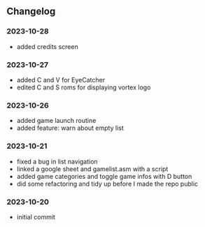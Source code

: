 ## Changelog 

### 2023-10-28
* added credits screen

### 2023-10-27
* added C and V for EyeCatcher
* edited C and S roms for displaying vortex logo

### 2023-10-26
* added game launch routine
* added feature: warn about empty list

### 2023-10-21
* fixed a bug in list navigation
* linked a google sheet and gamelist.asm with a script
* added game categories and toggle game infos with D button
* did some refactoring and tidy up before I made the repo public

### 2023-10-20
* initial commit